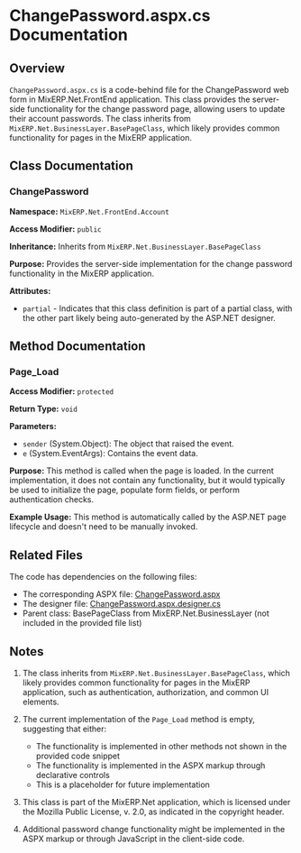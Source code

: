 # ChangePassword.aspx.cs Documentation

## Overview

`ChangePassword.aspx.cs` is a code-behind file for the ChangePassword web form in MixERP.Net.FrontEnd application. This class provides the server-side functionality for the change password page, allowing users to update their account passwords. The class inherits from `MixERP.Net.BusinessLayer.BasePageClass`, which likely provides common functionality for pages in the MixERP application.

## Class Documentation

### ChangePassword

**Namespace:** `MixERP.Net.FrontEnd.Account`

**Access Modifier:** `public`

**Inheritance:** Inherits from `MixERP.Net.BusinessLayer.BasePageClass`

**Purpose:** Provides the server-side implementation for the change password functionality in the MixERP application.

**Attributes:**
- `partial` - Indicates that this class definition is part of a partial class, with the other part likely being auto-generated by the ASP.NET designer.

## Method Documentation

### Page_Load

**Access Modifier:** `protected`

**Return Type:** `void`

**Parameters:**
- `sender` (System.Object): The object that raised the event.
- `e` (System.EventArgs): Contains the event data.

**Purpose:** This method is called when the page is loaded. In the current implementation, it does not contain any functionality, but it would typically be used to initialize the page, populate form fields, or perform authentication checks.

**Example Usage:**
This method is automatically called by the ASP.NET page lifecycle and doesn't need to be manually invoked.

## Related Files

The code has dependencies on the following files:
- The corresponding ASPX file: [ChangePassword.aspx](ChangePassword.aspx.md)
- The designer file: [ChangePassword.aspx.designer.cs](ChangePassword.aspx.designer.cs.md)
- Parent class: BasePageClass from MixERP.Net.BusinessLayer (not included in the provided file list)

## Notes

1. The class inherits from `MixERP.Net.BusinessLayer.BasePageClass`, which likely provides common functionality for pages in the MixERP application, such as authentication, authorization, and common UI elements.
   
2. The current implementation of the `Page_Load` method is empty, suggesting that either:
   - The functionality is implemented in other methods not shown in the provided code snippet
   - The functionality is implemented in the ASPX markup through declarative controls
   - This is a placeholder for future implementation

3. This class is part of the MixERP.Net application, which is licensed under the Mozilla Public License, v. 2.0, as indicated in the copyright header.

4. Additional password change functionality might be implemented in the ASPX markup or through JavaScript in the client-side code.